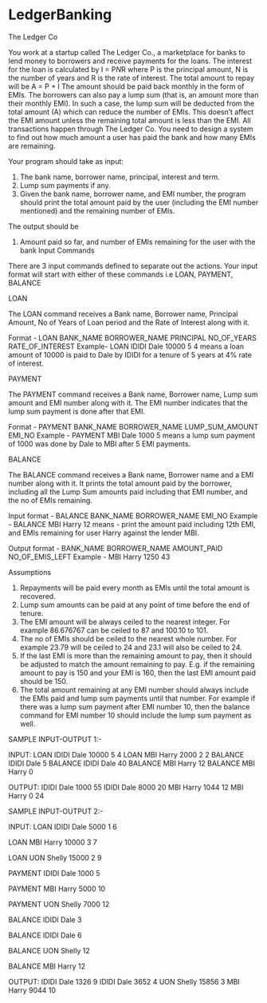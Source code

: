 # LedgerBanking

The Ledger Co

You work at a startup called The Ledger Co., a marketplace for banks to lend money to borrowers and receive payments for the loans. The interest for the loan is calculated by I = P*N*R where P is the principal amount, N is the number of years and R is the rate of interest. The total amount to repay will be A = P + I The amount should be paid back monthly in the form of EMIs. The borrowers can also pay a lump sum (that is, an amount more than their monthly EMI). In such a case, the lump sum will be deducted from the total amount (A) which can reduce the number of EMIs. This doesn’t affect the EMI amount unless the remaining total amount is less than the EMI. All transactions happen through The Ledger Co. You need to design a system to find out how much amount a user has paid the bank and how many EMIs are remaining.

Your program should take as input:
1. The bank name, borrower name, principal, interest and term.
2. Lump sum payments if any.
3. Given the bank name, borrower name, and EMI number, the program should print the total amount paid by the user (including the EMI number mentioned) and the remaining number of EMIs.

The output should be
1. Amount paid so far, and number of EMIs remaining for the user with the bank
Input Commands

There are 3 input commands defined to separate out the actions. Your input format will start with either of these commands i.e LOAN, PAYMENT, BALANCE

LOAN

The LOAN command receives a Bank name, Borrower name, Principal Amount, No of Years of Loan period and the Rate of Interest along with it.

Format - LOAN BANK_NAME BORROWER_NAME PRINCIPAL NO_OF_YEARS RATE_OF_INTEREST
Example- LOAN IDIDI Dale 10000 5 4 means a loan amount of 10000 is paid to Dale by IDIDI for a tenure of 5 years at 4% rate of interest.

PAYMENT

The PAYMENT command receives a Bank name, Borrower name, Lump sum amount and EMI number along with it. The EMI number indicates that the lump sum payment is done after that EMI.

Format - PAYMENT BANK_NAME BORROWER_NAME LUMP_SUM_AMOUNT EMI_NO
Example - PAYMENT MBI Dale 1000 5 means a lump sum payment of 1000 was done by Dale to MBI after 5 EMI payments.

BALANCE

The BALANCE command receives a Bank name, Borrower name and a EMI number along with it. It prints the total amount paid by the borrower, including all the Lump Sum amounts paid including that EMI number, and the no of EMIs remaining.

Input format - BALANCE BANK_NAME BORROWER_NAME EMI_NO
Example - BALANCE MBI Harry 12 means - print the amount paid including 12th EMI, and EMIs remaining for user Harry against the lender MBI.

Output format - BANK_NAME BORROWER_NAME AMOUNT_PAID NO_OF_EMIS_LEFT
Example - MBI Harry 1250 43

Assumptions
1. Repayments will be paid every month as EMIs until the total amount is recovered.
2. Lump sum amounts can be paid at any point of time before the end of tenure.
3. The EMI amount will be always ceiled to the nearest integer. For example 86.676767 can be ceiled to 87 and 100.10 to 101.
4. The no of EMIs should be ceiled to the nearest whole number. For example 23.79 will be ceiled to 24 and 23.1 will also be ceiled to 24.
5. If the last EMI is more than the remaining amount to pay, then it should be adjusted to match the amount remaining to pay. E.g. if the remaining amount to pay is 150 and your EMI is 160, then the last EMI amount paid should be 150.
6. The total amount remaining at any EMI number should always include the EMIs paid and lump sum payments until that number. For example if there was a lump sum payment after EMI number 10, then the balance command for EMI number 10 should include the lump sum payment as well.

SAMPLE INPUT-OUTPUT 1:-

INPUT:
LOAN IDIDI Dale 10000 5 4
LOAN MBI Harry 2000 2 2
BALANCE IDIDI Dale 5
BALANCE IDIDI Dale 40
BALANCE MBI Harry 12
BALANCE MBI Harry 0

OUTPUT:
IDIDI Dale 1000 55
IDIDI Dale 8000 20
MBI Harry 1044 12
MBI Harry 0 24

SAMPLE INPUT-OUTPUT 2:-

INPUT:
LOAN IDIDI Dale 5000 1 6

LOAN MBI Harry 10000 3 7

LOAN UON Shelly 15000 2 9

PAYMENT IDIDI Dale 1000 5

PAYMENT MBI Harry 5000 10

PAYMENT UON Shelly 7000 12

BALANCE IDIDI Dale 3

BALANCE IDIDI Dale 6

BALANCE UON Shelly 12

BALANCE MBI Harry 12

OUTPUT:
IDIDI Dale 1326 9
IDIDI Dale 3652 4
UON Shelly 15856 3
MBI Harry 9044 10
